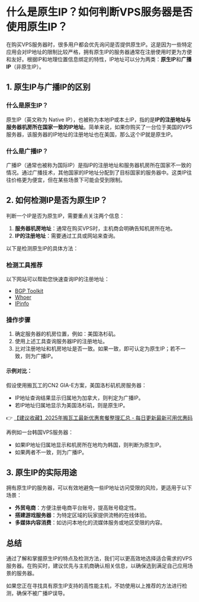 # 什么是原生IP？如何判断VPS服务器是否使用原生IP？

在购买VPS服务器时，很多用户都会优先询问是否提供原生IP。这是因为一些特定应用会对IP地址的限制比较严格，拥有原生IP的服务器通常在注册使用时更为方便和友好。根据IP和地理位置信息绑定的特性，IP地址可以分为两类：**原生IP**和**广播IP**（非原生IP）。

## 1. 原生IP与广播IP的区别

### 什么是原生IP？
原生IP（英文称为 Native IP），也被称为本地IP或本土IP，指的是**IP的注册地址与服务器机房所在国家一致的IP地址**。简单来说，如果你购买了一台位于美国的VPS服务器，该服务器的IP地址的注册地址也在美国，那么这个IP就是原生IP。

### 什么是广播IP？
广播IP（通常也被称为国际IP）是指IP的注册地址和服务器机房所在国家不一致的情况。通过广播技术，其他国家的IP地址分配到了目标国家的服务器中。这类IP往往价格更为便宜，但在某些场景下可能会受到限制。

## 2. 如何检测IP是否为原生IP？

判断一个IP是否为原生IP，需要重点关注两个信息：

1. **服务器机房地址**：通常在购买VPS时，主机商会明确告知机房所在地。
2. **IP的注册地址**：需要通过工具或网站来查询。

以下是检测原生IP的具体方法：

### 检测工具推荐
以下网站可以帮助您快速查询IP的注册地址：
- [BGP Toolkit](https://bgp.he.net/)
- [Whoer](https://whoer.net/zh)
- [IPinfo](https://ipinfo.io/)

### 操作步骤
1. 确定服务器的机房位置，例如：美国洛杉矶。
2. 使用上述工具查询服务器IP的注册地址。
3. 比对注册地址和机房地址是否一致。如果一致，即可认定为原生IP；若不一致，则为广播IP。

#### 示例对比：
假设使用搬瓦工的CN2 GIA-E方案，美国洛杉矶机房服务器：
- IP地址查询结果显示归属地为加拿大，则判定为广播IP。
- 若IP地址归属地显示为美国洛杉矶，则是原生IP。

👉 [【建议收藏】2025年搬瓦工最新优惠套餐整理汇总 - 每日更新最新可用优惠码](https://bit.ly/banwagon)

再例如一台韩国VPS服务器：
- 如果IP地址归属地显示和机房所在地均为韩国，则判断为原生IP。
- 如果两者不一致，则为广播IP。

## 3. 原生IP的实际用途

拥有原生IP的服务器，可以有效地避免一些IP地址访问受限的风险，更适用于以下场景：
- **外贸电商**：方便注册电商平台账号，提高账号稳定性。
- **搭建游戏服务器**：为特定区域的玩家提供流畅的在线体验。
- **多媒体内容消费**：如访问本地化的流媒体服务或地区受限的内容。

## 总结

通过了解和掌握原生IP的特点及检测方法，我们可以更高效地选择适合需求的VPS服务器。在购买时，建议优先与主机商确认相关信息，以确保选到满足自己应用场景的服务器。

如果您正在寻找具有原生IP支持的高性能主机，不妨使用以上推荐的方法进行检测，确保不被广播IP误导。